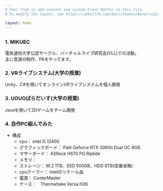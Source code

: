 ```yaml
---
# Feel free to add content and custom Front Matter to this file.
# To modify the layout, see https://jekyllrb.com/docs/themes/#overriding-theme-defaults

layout: home  
---  
```

  
##  
### 1. MIKUEC  
電気通信大学公認サークル、バーチャルライブ研究会(VLL)での活動。  
主に音源の制作、PAをやってます。  

### 2. VRライブシステム(大学の授業)  
Unity、C#を用いてオンラインVRライブシステムを個人開発  

### 3. UOUOぱらだいす(大学の授業)  
Javaを用いて2Dゲームをチーム開発  

### 4. 自作PC組んでみた
- 構成
    - cpu： intel i5 12400
    - グラフィックボード： Palit Geforce RTX 3060ti Dual OC 8GB
    - マザーボード： ASRock H670 PG Riptide
    - メモリ： 
    - ストレージ： M.2 1TB、SSD 500GB、HDD 6TB(型番省略)
    - cpuクーラー： intelのリテール品
    - 電源： CoolerMaster 
    - ケース：　Thermaltake Versa H26  

